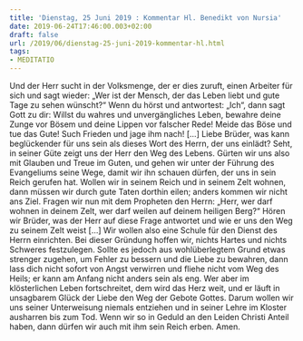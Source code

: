 ```yaml
---
title: 'Dienstag, 25 Juni 2019 : Kommentar Hl. Benedikt von Nursia'
date: 2019-06-24T17:46:00.003+02:00
draft: false
url: /2019/06/dienstag-25-juni-2019-kommentar-hl.html
tags: 
- MEDITATIO
---
```


Und der Herr sucht in der Volksmenge, der er dies zuruft, einen Arbeiter für sich und sagt wieder: „Wer ist der Mensch, der das Leben liebt und gute Tage zu sehen wünscht?“ Wenn du hörst und antwortest: „Ich“, dann sagt Gott zu dir: Willst du wahres und unvergängliches Leben, bewahre deine Zunge vor Bösem und deine Lippen vor falscher Rede! Meide das Böse und tue das Gute! Such Frieden und jage ihm nach! \[…\] Liebe Brüder, was kann beglückender für uns sein als dieses Wort des Herrn, der uns einlädt? Seht, in seiner Güte zeigt uns der Herr den Weg des Lebens. Gürten wir uns also mit Glauben und Treue im Guten, und gehen wir unter der Führung des Evangeliums seine Wege, damit wir ihn schauen dürfen, der uns in sein Reich gerufen hat. Wollen wir in seinem Reich und in seinem Zelt wohnen, dann müssen wir durch gute Taten dorthin eilen; anders kommen wir nicht ans Ziel. Fragen wir nun mit dem Propheten den Herrn: „Herr, wer darf wohnen in deinem Zelt, wer darf weilen auf deinem heiligen Berg?“ Hören wir Brüder, was der Herr auf diese Frage antwortet und wie er uns den Weg zu seinem Zelt weist \[…\] Wir wollen also eine Schule für den Dienst des Herrn einrichten. Bei dieser Gründung hoffen wir, nichts Hartes und nichts Schweres festzulegen. Sollte es jedoch aus wohlüberlegtem Grund etwas strenger zugehen, um Fehler zu bessern und die Liebe zu bewahren, dann lass dich nicht sofort von Angst verwirren und fliehe nicht vom Weg des Heils; er kann am Anfang nicht anders sein als eng. Wer aber im klösterlichen Leben fortschreitet, dem wird das Herz weit, und er läuft in unsagbarem Glück der Liebe den Weg der Gebote Gottes. Darum wollen wir uns seiner Unterweisung niemals entziehen und in seiner Lehre im Kloster ausharren bis zum Tod. Wenn wir so in Geduld an den Leiden Christi Anteil haben, dann dürfen wir auch mit ihm sein Reich erben. Amen.